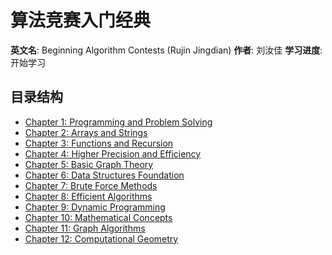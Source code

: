 # 算法竞赛入门经典

**英文名**: Beginning Algorithm Contests (Rujin Jingdian)
**作者**: 刘汝佳
**学习进度**: 开始学习

## 目录结构

- [Chapter 1: Programming and Problem Solving](./chapter1/)
- [Chapter 2: Arrays and Strings](./chapter2/)
- [Chapter 3: Functions and Recursion](./chapter3/)
- [Chapter 4: Higher Precision and Efficiency](./chapter4/)
- [Chapter 5: Basic Graph Theory](./chapter5/)
- [Chapter 6: Data Structures Foundation](./chapter6/)
- [Chapter 7: Brute Force Methods](./chapter7/)
- [Chapter 8: Efficient Algorithms](./chapter8/)
- [Chapter 9: Dynamic Programming](./chapter9/)
- [Chapter 10: Mathematical Concepts](./chapter10/)
- [Chapter 11: Graph Algorithms](./chapter11/)
- [Chapter 12: Computational Geometry](./chapter12/)
